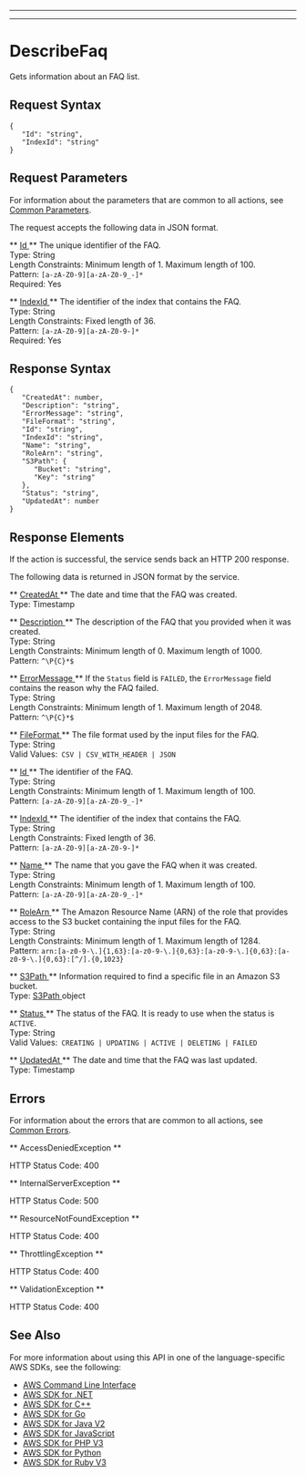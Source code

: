 --------

--------

# DescribeFaq<a name="API_DescribeFaq"></a>

Gets information about an FAQ list\.

## Request Syntax<a name="API_DescribeFaq_RequestSyntax"></a>

```
{
   "Id": "string",
   "IndexId": "string"
}
```

## Request Parameters<a name="API_DescribeFaq_RequestParameters"></a>

For information about the parameters that are common to all actions, see [Common Parameters](CommonParameters.md)\.

The request accepts the following data in JSON format\.

 ** [ Id ](#API_DescribeFaq_RequestSyntax) **   <a name="Kendra-DescribeFaq-request-Id"></a>
The unique identifier of the FAQ\.  
Type: String  
Length Constraints: Minimum length of 1\. Maximum length of 100\.  
Pattern: `[a-zA-Z0-9][a-zA-Z0-9_-]*`   
Required: Yes

 ** [ IndexId ](#API_DescribeFaq_RequestSyntax) **   <a name="Kendra-DescribeFaq-request-IndexId"></a>
The identifier of the index that contains the FAQ\.  
Type: String  
Length Constraints: Fixed length of 36\.  
Pattern: `[a-zA-Z0-9][a-zA-Z0-9-]*`   
Required: Yes

## Response Syntax<a name="API_DescribeFaq_ResponseSyntax"></a>

```
{
   "CreatedAt": number,
   "Description": "string",
   "ErrorMessage": "string",
   "FileFormat": "string",
   "Id": "string",
   "IndexId": "string",
   "Name": "string",
   "RoleArn": "string",
   "S3Path": { 
      "Bucket": "string",
      "Key": "string"
   },
   "Status": "string",
   "UpdatedAt": number
}
```

## Response Elements<a name="API_DescribeFaq_ResponseElements"></a>

If the action is successful, the service sends back an HTTP 200 response\.

The following data is returned in JSON format by the service\.

 ** [ CreatedAt ](#API_DescribeFaq_ResponseSyntax) **   <a name="Kendra-DescribeFaq-response-CreatedAt"></a>
The date and time that the FAQ was created\.  
Type: Timestamp

 ** [ Description ](#API_DescribeFaq_ResponseSyntax) **   <a name="Kendra-DescribeFaq-response-Description"></a>
The description of the FAQ that you provided when it was created\.  
Type: String  
Length Constraints: Minimum length of 0\. Maximum length of 1000\.  
Pattern: `^\P{C}*$` 

 ** [ ErrorMessage ](#API_DescribeFaq_ResponseSyntax) **   <a name="Kendra-DescribeFaq-response-ErrorMessage"></a>
If the `Status` field is `FAILED`, the `ErrorMessage` field contains the reason why the FAQ failed\.  
Type: String  
Length Constraints: Minimum length of 1\. Maximum length of 2048\.  
Pattern: `^\P{C}*$` 

 ** [ FileFormat ](#API_DescribeFaq_ResponseSyntax) **   <a name="Kendra-DescribeFaq-response-FileFormat"></a>
The file format used by the input files for the FAQ\.  
Type: String  
Valid Values:` CSV | CSV_WITH_HEADER | JSON` 

 ** [ Id ](#API_DescribeFaq_ResponseSyntax) **   <a name="Kendra-DescribeFaq-response-Id"></a>
The identifier of the FAQ\.  
Type: String  
Length Constraints: Minimum length of 1\. Maximum length of 100\.  
Pattern: `[a-zA-Z0-9][a-zA-Z0-9_-]*` 

 ** [ IndexId ](#API_DescribeFaq_ResponseSyntax) **   <a name="Kendra-DescribeFaq-response-IndexId"></a>
The identifier of the index that contains the FAQ\.  
Type: String  
Length Constraints: Fixed length of 36\.  
Pattern: `[a-zA-Z0-9][a-zA-Z0-9-]*` 

 ** [ Name ](#API_DescribeFaq_ResponseSyntax) **   <a name="Kendra-DescribeFaq-response-Name"></a>
The name that you gave the FAQ when it was created\.  
Type: String  
Length Constraints: Minimum length of 1\. Maximum length of 100\.  
Pattern: `[a-zA-Z0-9][a-zA-Z0-9_-]*` 

 ** [ RoleArn ](#API_DescribeFaq_ResponseSyntax) **   <a name="Kendra-DescribeFaq-response-RoleArn"></a>
The Amazon Resource Name \(ARN\) of the role that provides access to the S3 bucket containing the input files for the FAQ\.  
Type: String  
Length Constraints: Minimum length of 1\. Maximum length of 1284\.  
Pattern: `arn:[a-z0-9-\.]{1,63}:[a-z0-9-\.]{0,63}:[a-z0-9-\.]{0,63}:[a-z0-9-\.]{0,63}:[^/].{0,1023}` 

 ** [ S3Path ](#API_DescribeFaq_ResponseSyntax) **   <a name="Kendra-DescribeFaq-response-S3Path"></a>
Information required to find a specific file in an Amazon S3 bucket\.  
Type: [ S3Path ](API_S3Path.md) object

 ** [ Status ](#API_DescribeFaq_ResponseSyntax) **   <a name="Kendra-DescribeFaq-response-Status"></a>
The status of the FAQ\. It is ready to use when the status is `ACTIVE`\.  
Type: String  
Valid Values:` CREATING | UPDATING | ACTIVE | DELETING | FAILED` 

 ** [ UpdatedAt ](#API_DescribeFaq_ResponseSyntax) **   <a name="Kendra-DescribeFaq-response-UpdatedAt"></a>
The date and time that the FAQ was last updated\.  
Type: Timestamp

## Errors<a name="API_DescribeFaq_Errors"></a>

For information about the errors that are common to all actions, see [Common Errors](CommonErrors.md)\.

 ** AccessDeniedException **   
  
HTTP Status Code: 400

 ** InternalServerException **   
  
HTTP Status Code: 500

 ** ResourceNotFoundException **   
  
HTTP Status Code: 400

 ** ThrottlingException **   
  
HTTP Status Code: 400

 ** ValidationException **   
  
HTTP Status Code: 400

## See Also<a name="API_DescribeFaq_SeeAlso"></a>

For more information about using this API in one of the language\-specific AWS SDKs, see the following:
+  [ AWS Command Line Interface](https://docs.aws.amazon.com/goto/aws-cli/kendra-2019-02-03/DescribeFaq) 
+  [ AWS SDK for \.NET](https://docs.aws.amazon.com/goto/DotNetSDKV3/kendra-2019-02-03/DescribeFaq) 
+  [ AWS SDK for C\+\+](https://docs.aws.amazon.com/goto/SdkForCpp/kendra-2019-02-03/DescribeFaq) 
+  [ AWS SDK for Go](https://docs.aws.amazon.com/goto/SdkForGoV1/kendra-2019-02-03/DescribeFaq) 
+  [ AWS SDK for Java V2](https://docs.aws.amazon.com/goto/SdkForJavaV2/kendra-2019-02-03/DescribeFaq) 
+  [ AWS SDK for JavaScript](https://docs.aws.amazon.com/goto/AWSJavaScriptSDK/kendra-2019-02-03/DescribeFaq) 
+  [ AWS SDK for PHP V3](https://docs.aws.amazon.com/goto/SdkForPHPV3/kendra-2019-02-03/DescribeFaq) 
+  [ AWS SDK for Python](https://docs.aws.amazon.com/goto/boto3/kendra-2019-02-03/DescribeFaq) 
+  [ AWS SDK for Ruby V3](https://docs.aws.amazon.com/goto/SdkForRubyV3/kendra-2019-02-03/DescribeFaq) 